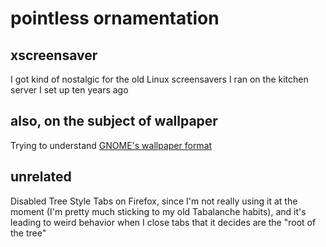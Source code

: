 # pointless ornamentation

## xscreensaver

I got kind of nostalgic for the old Linux screensavers I ran on the kitchen server I set up ten years ago

## also, on the subject of wallpaper

Trying to understand [GNOME's wallpaper format](cd850ec1-4f00-42f2-88a5-8642b25ccb64.md)

## unrelated

Disabled Tree Style Tabs on Firefox, since I'm not really using it at the moment (I'm pretty much sticking to my old Tabalanche habits), and it's leading to weird behavior when I close tabs that it decides are the "root of the tree"
